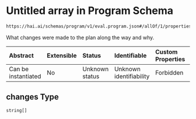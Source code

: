 # Untitled array in Program Schema

```txt
https://hai.ai/schemas/program/v1/eval.program.json#/allOf/1/properties/changes
```

What changes were made to the plan along the way and why.

| Abstract            | Extensible | Status         | Identifiable            | Custom Properties | Additional Properties | Access Restrictions | Defined In                                                                                   |
| :------------------ | :--------- | :------------- | :---------------------- | :---------------- | :-------------------- | :------------------ | :------------------------------------------------------------------------------------------- |
| Can be instantiated | No         | Unknown status | Unknown identifiability | Forbidden         | Allowed               | none                | [program.schema.json\*](../../schemas/program/v1/program.schema.json "open original schema") |

## changes Type

`string[]`

